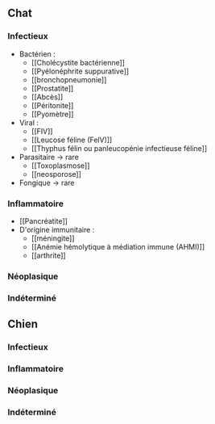 ## Chat
### Infectieux
- Bactérien :
	- [[Cholécystite bactérienne]]
	- [[Pyélonéphrite suppurative]]
	- [[bronchopneumonie]]
	- [[Prostatite]]
	- [[Abcès]]
	- [[Péritonite]]
	- [[Pyomètre]]
- Viral :
	- [[FIV]]
	- [[Leucose féline (FelV)]]
	- [[Thyphus félin ou panleucopénie infectieuse féline]]
- Parasitaire -> rare
	- [[Toxoplasmose]]
	- [[neosporose]]
- Fongique -> rare
### Inflammatoire
- [[Pancréatite]]
- D'origine immunitaire : 
	- [[méningite]]
	- [[Anémie hémolytique à médiation immune (AHMI)]]
	- [[arthrite]]
### Néoplasique
### Indéterminé


## Chien
### Infectieux
### Inflammatoire
### Néoplasique
### Indéterminé
